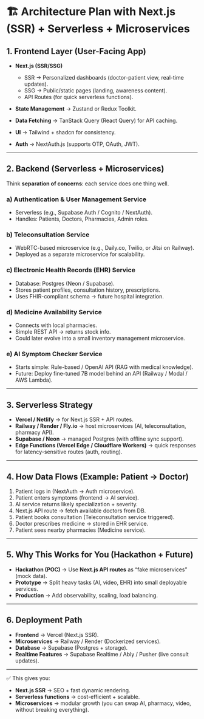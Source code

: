 # 🏗️ **Architecture Plan with Next.js (SSR) + Serverless + Microservices**

## 1. **Frontend Layer (User-Facing App)**

* **Next.js (SSR/SSG)**

  * SSR → Personalized dashboards (doctor-patient view, real-time updates).
  * SSG → Public/static pages (landing, awareness content).
  * API Routes (for quick serverless functions).

* **State Management** → Zustand or Redux Toolkit.

* **Data Fetching** → TanStack Query (React Query) for API caching.

* **UI** → Tailwind + shadcn for consistency.

* **Auth** → NextAuth.js (supports OTP, OAuth, JWT).

---

## 2. **Backend (Serverless + Microservices)**

Think **separation of concerns**: each service does one thing well.

### a) **Authentication & User Management Service**

* Serverless (e.g., Supabase Auth / Cognito / NextAuth).
* Handles: Patients, Doctors, Pharmacies, Admin roles.

### b) **Teleconsultation Service**

* WebRTC-based microservice (e.g., Daily.co, Twilio, or Jitsi on Railway).
* Deployed as a separate microservice for scalability.

### c) **Electronic Health Records (EHR) Service**

* Database: Postgres (Neon / Supabase).
* Stores patient profiles, consultation history, prescriptions.
* Uses FHIR-compliant schema → future hospital integration.

### d) **Medicine Availability Service**

* Connects with local pharmacies.
* Simple REST API → returns stock info.
* Could later evolve into a small inventory management microservice.

### e) **AI Symptom Checker Service**

* Starts simple: Rule-based / OpenAI API (RAG with medical knowledge).
* Future: Deploy fine-tuned 7B model behind an API (Railway / Modal / AWS Lambda).

---

## 3. **Serverless Strategy**

* **Vercel / Netlify** → for Next.js SSR + API routes.
* **Railway / Render / Fly.io** → host microservices (AI, teleconsultation, pharmacy API).
* **Supabase / Neon** → managed Postgres (with offline sync support).
* **Edge Functions (Vercel Edge / Cloudflare Workers)** → quick responses for latency-sensitive routes (auth, routing).

---

## 4. **How Data Flows (Example: Patient → Doctor)**

1. Patient logs in (NextAuth → Auth microservice).
2. Patient enters symptoms (frontend → AI service).
3. AI service returns likely specialization + severity.
4. Next.js API route → fetch available doctors from DB.
5. Patient books consultation (Teleconsultation service triggered).
6. Doctor prescribes medicine → stored in EHR service.
7. Patient sees nearby pharmacies (Medicine service).

---

## 5. **Why This Works for You (Hackathon + Future)**

* **Hackathon (POC)** → Use **Next.js API routes** as “fake microservices” (mock data).
* **Prototype** → Split heavy tasks (AI, video, EHR) into small deployable services.
* **Production** → Add observability, scaling, load balancing.

---

## 6. **Deployment Path**

* **Frontend** → Vercel (Next.js SSR).
* **Microservices** → Railway / Render (Dockerized services).
* **Database** → Supabase (Postgres + storage).
* **Realtime Features** → Supabase Realtime / Ably / Pusher (live consult updates).

---

✅ This gives you:

* **Next.js SSR** → SEO + fast dynamic rendering.
* **Serverless functions** → cost-efficient + scalable.
* **Microservices** → modular growth (you can swap AI, pharmacy, video, without breaking everything).
